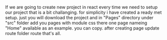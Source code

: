 If we are going to create new project in react every time we need to setup our project that is a bit challanging. for simplicity i have created a ready met setup. just you will download the project and in "Pages" directory under "src" folder add you pages with module css there one page nameing "Home" available as an example. you can copy. after creating page update route folder route that's all.
